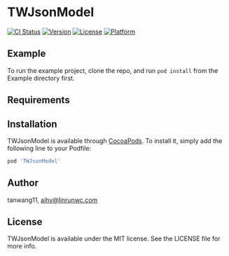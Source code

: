 # TWJsonModel

[![CI Status](https://img.shields.io/travis/tanwang11/TWJsonModel.svg?style=flat)](https://travis-ci.org/tanwang11/TWJsonModel)
[![Version](https://img.shields.io/cocoapods/v/TWJsonModel.svg?style=flat)](https://cocoapods.org/pods/TWJsonModel)
[![License](https://img.shields.io/cocoapods/l/TWJsonModel.svg?style=flat)](https://cocoapods.org/pods/TWJsonModel)
[![Platform](https://img.shields.io/cocoapods/p/TWJsonModel.svg?style=flat)](https://cocoapods.org/pods/TWJsonModel)

## Example

To run the example project, clone the repo, and run `pod install` from the Example directory first.

## Requirements

## Installation

TWJsonModel is available through [CocoaPods](https://cocoapods.org). To install
it, simply add the following line to your Podfile:

```ruby
pod 'TWJsonModel'
```

## Author

tanwang11, aihy@linrunwc.com

## License

TWJsonModel is available under the MIT license. See the LICENSE file for more info.
